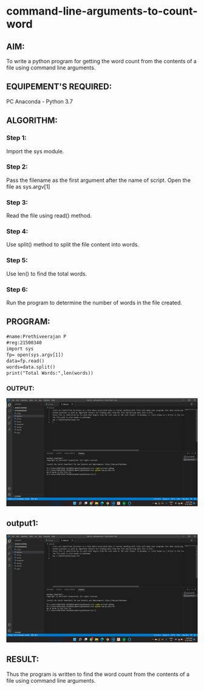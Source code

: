 # command-line-arguments-to-count-word
## AIM:
To write a python program for getting the word count from the contents of a file using command line arguments.
## EQUIPEMENT'S REQUIRED: 
PC
Anaconda - Python 3.7
## ALGORITHM: 
### Step 1:
Import the sys module.

### Step 2: 
Pass the filename as the first argument after the name of script. Open the file as sys.argv[1]
 
### Step 3: 
Read the file using read() method.

### Step 4: 
Use split() method to split the file content into words.


### Step 5: 
Use len() to find the total words.

### Step 6: 
Run the program to determine the number of words in the file created.

## PROGRAM:
```
#name:Prethiveerajan P
#reg:21500340
import sys
fp= open(sys.argv[1])
data=fp.read()
words=data.split()
print("Total Words:",len(words))
```
### OUTPUT:
![OUTPUT](de.png)

## output1:
![OUTPUT](dew.png)

## RESULT:
Thus the program is written to find the word count from the contents of a file using command line arguments.
